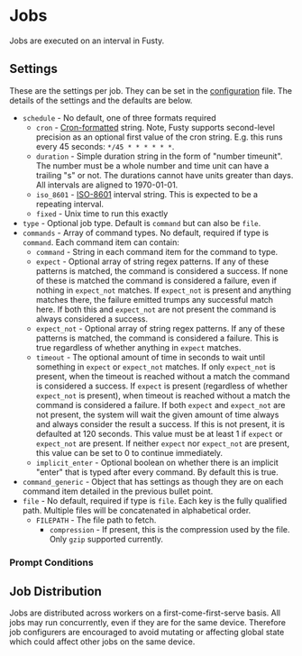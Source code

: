 # Jobs

Jobs are executed on an interval in Fusty.

## Settings

These are the settings per job. They can be set in the [configuration](configuration.md) file. The details of the
settings and the defaults are below.

* `schedule` - No default, one of three formats required
  * `cron` - [Cron-formatted](https://en.wikipedia.org/wiki/Cron#Format) string. Note, Fusty supports second-level
    precision as an optional first value of the cron string. E.g. this runs every 45 seconds: `*/45 * * * * * *`.
  * `duration` - Simple duration string in the form of "number timeunit". The number must be a whole number and time
    unit can have a trailing "s" or not. The durations cannot have units greater than days. All intervals are aligned to
    1970-01-01.
  * `iso_8601` - [ISO-8601](https://en.wikipedia.org/wiki/ISO_8601#Time_intervals) interval string. This is expected to
    be a repeating interval.
  * `fixed` - Unix time to run this exactly
* `type` - Optional job type. Default is `command` but can also be `file`.
* `commands` - Array of command types. No default, required if type is `command`. Each command item can contain:
  * `command` - String in each command item for the command to type.
  * `expect` - Optional array of string regex patterns. If any of these patterns is matched, the command is considered a
    success. If none of these is matched the command is considered a failure, even if nothing in `expect_not` matches.
    If `expect_not` is present and anything matches there, the failure emitted trumps any successful match here. If both
    this and `expect_not` are not present the command is always considered a success.
  * `expect_not` - Optional array of string regex patterns. If any of these patterns is matched, the command is
    considered a failure. This is true regardless of whether anything in `expect` matches.
  * `timeout` - The optional amount of time in seconds to wait until something in `expect` or `expect_not` matches. If
    only `expect_not` is present, when the timeout is reached without a match the command is considered a success. If
    `expect` is present (regardless of whether `expect_not` is present), when timeout is reached without a match the
    command is considered a failure. If both `expect` and `expect_not` are not present, the system will wait the given
    amount of time always and always consider the result a success. If this is not present, it is defaulted at 120
    seconds. This value must be at least 1 if `expect` or `expect_not` are present. If neither `expect` nor `expect_not`
    are present, this value can be set to 0 to continue immediately.
  * `implicit_enter` - Optional boolean on whether there is an implicit "enter" that is typed after every command. By
    default this is true.
* `command_generic` - Object that has settings as though they are on each command item detailed in the previous bullet
  point.
* `file` - No default, required if type is `file`. Each key is the fully qualified path. Multiple files will be
  concatenated in alphabetical order.
  * `FILEPATH` - The file path to fetch.
    * `compression` - If present, this is the compression used by the file. Only `gzip` supported currently.

### Prompt Conditions



## Job Distribution

Jobs are distributed across workers on a first-come-first-serve basis. All jobs may run concurrently, even if they are
for the same device. Therefore job configurers are encouraged to avoid mutating or affecting global state which could
affect other jobs on the same device.
